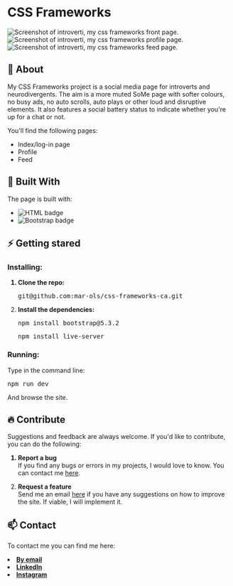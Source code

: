 # CSS Frameworks
 <img src="https://www.m-boe.com/wp-content/uploads/2024/01/css-frameworks.jpg" alt="Screenshot of introverti, my css frameworks front page.">
 <img src="https://www.m-boe.com/wp-content/uploads/2024/01/css-frameworks-profile.jpg" alt="Screenshot of introverti, my css frameworks profile page.">
 <img src="https://www.m-boe.com/wp-content/uploads/2024/01/css-frameworks-feed.jpg" alt="Screenshot of introverti, my css frameworks feed page.">

 ## :beginner: About
 My CSS Frameworks project is a social media page for introverts and neurodivergents. The aim is a more muted SoMe page with softer colours, no busy ads, no auto scrolls, auto plays or other loud and disruptive elements. It also features a social battery status to indicate whether you're up for a chat or not.  
 
 You'll find the following pages:
 <ul>
  <li>Index/log-in page</li>
  <li>Profile</li>
  <li>Feed</li>
 </ul>

 ## :hammer: Built With
 The page is built with:
 <ul>
  <li><img src="https://img.shields.io/badge/HTML5-E34F26?style=for-the-badge&logo=html5&logoColor=white" alt="HTML badge"></li>
  <li><img src="https://img.shields.io/badge/Bootstrap-563D7C?style=for-the-badge&logo=bootstrap&logoColor=white" alt="Bootstrap badge"></li>

 </ul>

 ## :zap: Getting stared

### Installing:

<ol>
 <strong><li>Clone the repo:</li></strong>
 <pre>git@github.com:mar-ols/css-frameworks-ca.git</pre>
  
 <strong><li>Install the dependencies: </li></strong>
 <pre>npm install bootstrap@5.3.2</pre>
 <pre>npm install live-server</pre>

</ol>

### Running:

Type in the command line:
<pre>npm run dev</pre>
And browse the site.
 

 ## :fire: Contribute
Suggestions and feedback are always welcome. If you'd like to contribute, you can do the following:

<ol>
 <strong><li>Report a bug</li></strong>
 If you find any bugs or errors in my projects, I would love to know. You can contact me <a href="mailto: marte.boe.olsen@gmail.com">here</a>.

 <strong><li>Request a feature</li></strong>
 Send me an email <a href="mailto: marte.boe.olsen@gmail.com">here</a> if you have any suggestions on how to improve the site. If viable, I will implement it.
</ol>

## :mailbox: Contact
To contact me you can find me here:

<strong>
 <li><a href="mailto: marte.boe.olsen@gmail.com">By email</a></li>
 <li><a href="https://www.linkedin.com/in/marte-b%C3%B8e-olsen-b538448b/" target="_blank">LinkedIn</a></li>
  <li><a href="https://www.instagram.com/potetluggen/" target="_blank">Instagram</a></li>
</strong>
